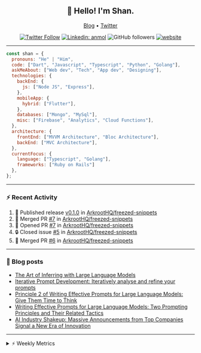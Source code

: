 <h2 align="center">👋 Hello! I'm Shan.</h2>
<p align="center">
  <a href="https://medium.com/feed/@shan-shaji">Blog</a> •
  <a href="https://twitter.com/intent/follow?screen_name=shan__shaji">Twitter</a>
</p>

<p align="center"><a href="https://twitter.com/intent/follow?screen_name=shan__shaji"><img src="https://img.shields.io/twitter/follow/shan__shaji?style=flat" alt="Twitter Follow"></a>
<a href="https://www.linkedin.com/in/shan-shaji/"><img src="https://img.shields.io/badge/shan-shaji?style=flat-square&amp;logo=Linkedin&amp;logoColor=white&amp;link=https://www.linkedin.com/in/shan-shaji/" alt="Linkedin: anmol"></a>
<img src="https://img.shields.io/github/followers/shan-shaji?label=Follow&amp;style=social" alt="GitHub followers">
<a href="http://shan-shaji.github.io/"><img src="https://img.shields.io/badge/Website-46a2f1.svg?&amp;style=flat-square&amp;logo=Google-Chrome&amp;logoColor=white&amp;link=http://shan-shaji.github.io/" alt="website"></a></p>

<hr>

```javascript
const shan = {
  pronouns: "He" | "Him",
  code: ["Dart", "Javascript", "Typescript", "Python", "Golang"],
  askMeAbout: ["Web dev", "Tech", "App dev", "Designing"],
  technologies: {
    backEnd: {
      js: ["Node JS", "Express"],
    },
    mobileApp: {
      hybrid: ["Flutter"],
    },
    databases: ["Mongo", "MySql"],
    misc: ["Firebase", "Analytics", "Cloud Functions"],
  },
  architecture: {
    frontEnd: ["MVVM Architecture", "Bloc Architecture"],
    backEnd: ["MVC Architecture"],
  },
  currentFocus: {
    language: ["Typescript", "Golang"],
    frameworks: ["Ruby on Rails"]
  },
};
```

---

### ⚡ Recent Activity

<!--START_SECTION:activity-->
1. 🚀 Published release [v0.1.0](https://github.com/ArkrootHQ/freezed-snippets/releases/tag/v0.1.0) in [ArkrootHQ/freezed-snippets](https://github.com/ArkrootHQ/freezed-snippets)
2. 🎉 Merged PR [#7](https://github.com/ArkrootHQ/freezed-snippets/pull/7) in [ArkrootHQ/freezed-snippets](https://github.com/ArkrootHQ/freezed-snippets)
3. 💪 Opened PR [#7](https://github.com/ArkrootHQ/freezed-snippets/pull/7) in [ArkrootHQ/freezed-snippets](https://github.com/ArkrootHQ/freezed-snippets)
4. 🔒 Closed issue [#5](https://github.com/ArkrootHQ/freezed-snippets/issues/5) in [ArkrootHQ/freezed-snippets](https://github.com/ArkrootHQ/freezed-snippets)
5. 🎉 Merged PR [#6](https://github.com/ArkrootHQ/freezed-snippets/pull/6) in [ArkrootHQ/freezed-snippets](https://github.com/ArkrootHQ/freezed-snippets)
<!--END_SECTION:activity-->

---

### 📕 Blog posts

<!-- BLOG-POST-LIST:START -->
- [The Art of Inferring with Large Language Models](https://dev.to/arkroot/the-art-of-inferring-with-large-language-models-243m)
- [Iterative Prompt Development: Iteratively analyse and refine your prompts](https://dev.to/arkroot/iterative-prompt-development-iteratively-analyse-and-refine-your-prompts-3ibl)
- [Principle 2 of Writing Effective Prompts for Large Language Models: Give Them Time to Think](https://dev.to/arkroot/principle-2-of-writing-effective-prompts-for-large-language-models-give-them-time-to-think-25j3)
- [Writing Effective Prompts for Large Language Models: Two Prompting Principles and Their Related Tactics](https://dev.to/arkroot/writing-effective-prompts-for-large-language-models-two-prompting-principles-and-their-related-tactics-151a)
- [AI Industry Shakeup: Massive Announcements from Top Companies Signal a New Era of Innovation](https://dev.to/shanshaji/ai-industry-shakeup-massive-announcements-from-top-companies-signal-a-new-era-of-innovation-pj7)
<!-- BLOG-POST-LIST:END -->

<hr>
<details>
    <summary>⚡ Weekly Metrics</summary>
    <p>
    
<!--START_SECTION:waka-->
![Code Time](http://img.shields.io/badge/Code%20Time-2%2C741%20hrs%2014%20mins-blue)

![Profile Views](http://img.shields.io/badge/Profile%20Views-0-blue)

**🐱 My GitHub Data** 

> 📦 ? Used in GitHub's Storage 
 > 
> 🏆 609 Contributions in the Year 2023
 > 
> 💼 Opted to Hire
 > 
> 📜 126 Public Repositories 
 > 
> 🔑 0 Private Repositories 
 > 
**I'm a Night 🦉** 

```text
🌞 Morning                6931 commits        ████░░░░░░░░░░░░░░░░░░░░░   15.20 % 
🌆 Daytime                13355 commits       ███████░░░░░░░░░░░░░░░░░░   29.29 % 
🌃 Evening                18864 commits       ██████████░░░░░░░░░░░░░░░   41.37 % 
🌙 Night                  6444 commits        ████░░░░░░░░░░░░░░░░░░░░░   14.13 % 
```
📅 **I'm Most Productive on Thursday** 

```text
Monday                   7425 commits        ████░░░░░░░░░░░░░░░░░░░░░   16.29 % 
Tuesday                  7703 commits        ████░░░░░░░░░░░░░░░░░░░░░   16.89 % 
Wednesday                5806 commits        ███░░░░░░░░░░░░░░░░░░░░░░   12.73 % 
Thursday                 8786 commits        █████░░░░░░░░░░░░░░░░░░░░   19.27 % 
Friday                   8504 commits        █████░░░░░░░░░░░░░░░░░░░░   18.65 % 
Saturday                 3677 commits        ██░░░░░░░░░░░░░░░░░░░░░░░   08.06 % 
Sunday                   3693 commits        ██░░░░░░░░░░░░░░░░░░░░░░░   08.10 % 
```


📊 **This Week I Spent My Time On** 

```text
🕑︎ Time Zone: Asia/Kolkata

💬 Programming Languages: 
TypeScript               2 hrs 18 mins       █████████████████████░░░░   84.90 % 
JSON                     12 mins             ██░░░░░░░░░░░░░░░░░░░░░░░   07.43 % 
JavaScript               5 mins              █░░░░░░░░░░░░░░░░░░░░░░░░   03.49 % 
Markdown                 4 mins              █░░░░░░░░░░░░░░░░░░░░░░░░   02.47 % 
Dart                     1 min               ░░░░░░░░░░░░░░░░░░░░░░░░░   01.04 % 

🔥 Editors: 
VS Code                  2 hrs 42 mins       █████████████████████████   100.00 % 

🐱‍💻 Projects: 
arkroot-dashboard        2 hrs 24 mins       ██████████████████████░░░   88.57 % 
arkroot                  11 mins             ██░░░░░░░░░░░░░░░░░░░░░░░   06.82 % 
freezed-snippets         5 mins              █░░░░░░░░░░░░░░░░░░░░░░░░   03.58 % 
turbo-flutter            1 min               ░░░░░░░░░░░░░░░░░░░░░░░░░   01.04 % 

💻 Operating System: 
Mac                      2 hrs 42 mins       █████████████████████████   100.00 % 
```

**I Mostly Code in Dart** 

```text
Dart                     52 repos            ████████████░░░░░░░░░░░░░   46.43 % 
Python                   6 repos             █░░░░░░░░░░░░░░░░░░░░░░░░   05.36 % 
TypeScript               4 repos             █░░░░░░░░░░░░░░░░░░░░░░░░   03.57 % 
C++                      3 repos             █░░░░░░░░░░░░░░░░░░░░░░░░   02.68 % 
Shell                    1 repo              ░░░░░░░░░░░░░░░░░░░░░░░░░   00.89 % 
```




 Last Updated on 25/10/2023 18:51:41 UTC
<!--END_SECTION:waka-->

</p>
 </details>
